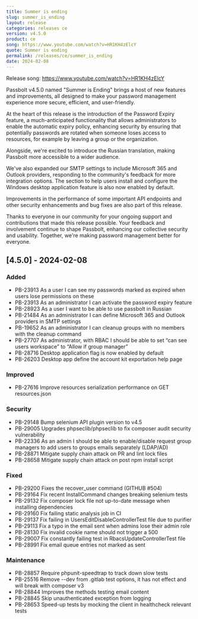 ```yaml
---
title: Summer is ending
slug: summer_is_ending
layout: release
categories: releases ce
version: v4.5.0
product: ce
song: https://www.youtube.com/watch?v=HR1KH4zElcY
quote: Summer is ending
permalink: /releases/ce/summer_is_ending
date: 2024-02-08
---
```

Release song: https://www.youtube.com/watch?v=HR1KH4zElcY

Passbolt v4.5.0 named "Summer is Ending" brings a host of new features and improvements, all designed to make your password management experience more secure, efficient, and user-friendly.

At the heart of this release is the introduction of the Password Expiry feature, a much-anticipated functionality that allows administrators to enable the automatic expiry policy, enhancing security by ensuring that potentially passwords are rotated when someone loses access to resources, for example by leaving a group or the organization.

Alongside, we're excited to introduce the Russian translation, making Passbolt more accessible to a wider audience.

We've also expanded our SMTP settings to include Microsoft 365 and Outlook providers, responding to the community's feedback for more integration options. The section to help users install and configure the Windows desktop application feature is also now enabled by default.

Improvements in the performance of some important API endpoints and other security enhancements and bug fixes are also part of this release.

Thanks to everyone in our community for your ongoing support and contributions that made this release possible. Your feedback and involvement continue to shape Passbolt, enhancing our collective security and usability. Together, we're making password management better for everyone.

## [4.5.0] - 2024-02-08
### Added
- PB-23913 As a user I can see my passwords marked as expired when users lose permissions on these
- PB-23913 As an administrator I can activate the password expiry feature
- PB-28923 As a user I want to be able to use passbolt in Russian
- PB-21484 As an administrator I can define Microsoft 365 and Outlook providers in SMTP settings
- PB-19652 As an administrator I can cleanup groups with no members with the cleanup command
- PB-27707 As administrator, with RBAC I should be able to set “can see users workspace” to “Allow if group manager”
- PB-28716 Desktop application flag is now enabled by default
- PB-26203 Desktop app define the account kit exportation help page

### Improved
- PB-27616 Improve resources serialization performance on GET resources.json

### Security
- PB-29148 Bump selenium API plugin version to v4.5
- PB-29005 Upgrades phpseclib/phpseclib to fix composer audit security vulnerability
- PB-22336 As an admin I should be able to enable/disable request group managers to add users to groups emails separately (LDAP/AD)
- PB-28871 Mitigate supply chain attack on PR and lint lock files
- PB-28658 Mitigate supply chain attack on post npm install script

### Fixed
- PB-29200 Fixes the recover_user command (GITHUB #504)
- PB-29164 Fix recent InstallCommand changes breaking selenium tests
- PB-29132 Fix composer lock file not up-to-date message when installing dependencies
- PB-29160 Fix failing static analysis job in CI
- PB-29137 Fix failing in UsersEditDisableControllerTest file due to purifier
- PB-29113 Fix a typo in the email sent when admins lose their admin role
- PB-28130 Fix invalid cookie name should not trigger a 500
- PB-29007 Fix constantly failing test in RbacsUpdateControllerTest file
- PB-28991 Fix email queue entries not marked as sent

### Maintenance
- PB-28857 Require phpunit-speedtrap to track down slow tests
- PB-25516 Remove --dev from .gitlab test options, it has not effect and will break with composer v3
- PB-28844 Improves the methods testing email content
- PB-28845 Skip unauthenticated exception from logging
- PB-28653 Speed-up tests by mocking the client in healthcheck relevant tests
